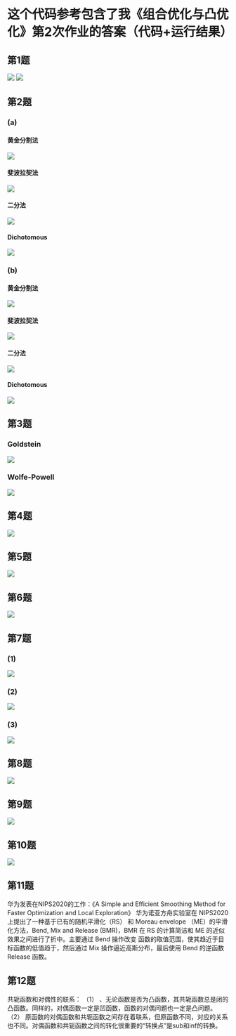 # 这个代码参考包含了我《组合优化与凸优化》第2次作业的答案（代码+运行结果）
## 第1题
![](/img/problem-1(1).jpg)
![](/img/problem-1(2).jpg)

## 第2题
### (a)
#### 黄金分割法
![](/img/problem-2(a)-黄金分割.png)
#### 斐波拉契法
![](/img/problem-2(a)-斐波拉契.png)
#### 二分法
![](/img/problem-2(a)-二分法.png)
#### Dichotomous
![](/img/problem-2(a)-dichotomous.png)
### (b)
#### 黄金分割法
![](/img/problem-2(b)-黄金分割.png)
#### 斐波拉契法
![](/img/problem-2(b)-斐波拉契.png)
#### 二分法
![](/img/problem-2(b)-二分法.png)
#### Dichotomous
![](/img/problem-2(b)-dichotomous.png)

## 第3题
### Goldstein
![](/img/problem-3-goldstein.jpg)
### Wolfe-Powell
![](/img/problem-3-WolfePowell.jpg)

## 第4题
![](/img/problem-4.png)

## 第5题
![](/img/problem-5.jpg)

## 第6题
![](/img/problem-6.jpg)

## 第7题
### (1)
![](/img/problem-7.1.jpg)

### (2)
![](/img/problem-7.2.png)

### (3)
![](/img/problem-7.3.jpg)

## 第8题
![](/img/problem-8.png)

## 第9题
![](/img/problem-9.png)

## 第10题
![](/img/problem-10.jpg)

## 第11题
华为发表在NIPS2020的工作：《A Simple and Efficient Smoothing Method for Faster Optimization and Local Exploration》
华为诺亚方舟实验室在 NIPS2020 上提出了一种基于已有的随机平滑化（RS） 和 Moreau envelope （ME）的平滑化方法，Bend, Mix and Release (BMR)，BMR 在 RS 的计算简洁和 ME 的近似效果之间进行了折中。主要通过 Bend 操作改变 函数的取值范围，使其趋近于目标函数的低值趋于，然后通过 Mix 操作逼近高斯分布，最后使用 Bend 的逆函数 Release 函数。

## 第12题
共轭函数和对偶性的联系：
（1）	、无论函数是否为凸函数，其共轭函数总是闭的凸函数。同样的，对偶函数一定是凹函数，函数的对偶问题也一定是凸问题。
（2）	原函数的对偶函数和共轭函数之间存在着联系，但原函数不同，对应的关系也不同。对偶函数和共轭函数之间的转化很重要的“转换点”是sub和inf的转换。
